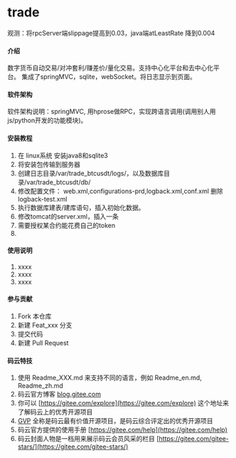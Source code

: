 # trade
观测：将rpcServer端slippage提高到0.03，java端atLeastRate
降到0.004
#### 介绍
数字货币自动交易/对冲套利/赚差价/量化交易。支持中心化平台和去中心化平台。
集成了springMVC，sqlite，webSocket。将日志显示到页面。
#### 软件架构
软件架构说明：springMVC, 用hprose做RPC，实现跨语言调用(调用别人用js/python开发的功能模块)。


#### 安装教程

1.  在 linux系统 安装java8和sqlite3
2.  将安装包传输到服务器
3.  创建日志目录/var/trade_btcusdt/logs/，以及数据库目录/var/trade_btcusdt/db/
4.  修改配置文件：
web.xml,configurations-prd,logback.xml,conf.xml
删除logback-test.xml
5.  执行数据库建表/建库语句，插入初始化数据。
6.  修改tomcat的server.xml，插入一条<Context>
7.  需要授权某合约能花费自己的token
8.  
#### 使用说明

1.  xxxx
2.  xxxx
3.  xxxx

#### 参与贡献

1.  Fork 本仓库
2.  新建 Feat_xxx 分支
3.  提交代码
4.  新建 Pull Request


#### 码云特技

1.  使用 Readme\_XXX.md 来支持不同的语言，例如 Readme\_en.md, Readme\_zh.md
2.  码云官方博客 [blog.gitee.com](https://blog.gitee.com)
3.  你可以 [https://gitee.com/explore](https://gitee.com/explore) 这个地址来了解码云上的优秀开源项目
4.  [GVP](https://gitee.com/gvp) 全称是码云最有价值开源项目，是码云综合评定出的优秀开源项目
5.  码云官方提供的使用手册 [https://gitee.com/help](https://gitee.com/help)
6.  码云封面人物是一档用来展示码云会员风采的栏目 [https://gitee.com/gitee-stars/](https://gitee.com/gitee-stars/)
